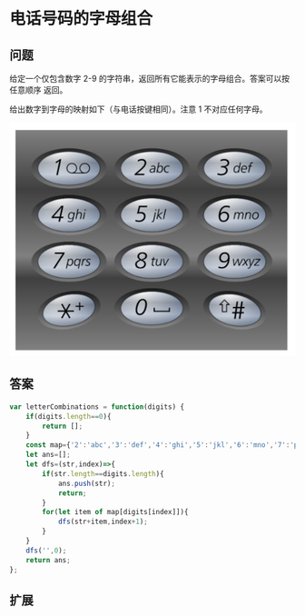 # 电话号码的字母组合

## 问题
给定一个仅包含数字 2-9 的字符串，返回所有它能表示的字母组合。答案可以按 任意顺序 返回。

给出数字到字母的映射如下（与电话按键相同）。注意 1 不对应任何字母。

![alt text](image-2.png)
## 答案
```js
var letterCombinations = function(digits) {
    if(digits.length==0){
        return [];
    }
    const map={'2':'abc','3':'def','4':'ghi','5':'jkl','6':'mno','7':'pqrs','8':'tuv','9':'wxyz'};
    let ans=[];
    let dfs=(str,index)=>{
        if(str.length==digits.length){
            ans.push(str);
            return;
        }
        for(let item of map[digits[index]]){
            dfs(str+item,index+1);
        }
    }
    dfs('',0);
    return ans;
};
```
## 扩展